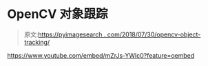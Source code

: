 # OpenCV 对象跟踪

> 原文:[https://pyimagesearch . com/2018/07/30/opencv-object-tracking/](https://pyimagesearch.com/2018/07/30/opencv-object-tracking/)

<https://www.youtube.com/embed/mZrJs-YWlc0?feature=oembed>